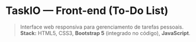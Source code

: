 # TaskIO — Front-end (To-Do List)

> Interface web responsiva para gerenciamento de tarefas pessoais.  
> **Stack:** HTML5, CSS3, **Bootstrap 5** (integrado no código), **JavaScript**.

